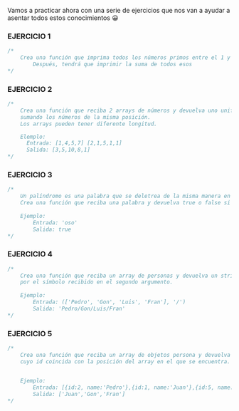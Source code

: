 Vamos a practicar ahora con una serie de ejercicios que nos van a ayudar a asentar todos estos conocimientos 😀


### EJERCICIO 1


```jsx
/*
    Crea una función que imprima todos los números primos entre el 1 y el 100.
		Después, tendrá que imprimir la suma de todos esos
*/
```
 

### EJERCICIO 2


```jsx
/*
    Crea una función que reciba 2 arrays de números y devuelva uno unificado,
    sumando los números de la misma posición.
    Los arrays pueden tener diferente longitud.

    Elemplo: 
      Entrada: [1,4,5,7] [2,1,5,1,1]
      Salida: [3,5,10,8,1]
*/
```
 

### EJERCICIO 3


```jsx
/*
    Un palíndromo es una palabra que se deletrea de la misma manera en ambos sentidos.
    Crea una función que reciba una palabra y devuelva true o false si es o no palíndromo.
    
    Ejemplo:
        Entrada: 'oso'
        Salida: true
*/
```


### EJERCICIO 4


```jsx
/*
    Crea una función que reciba un array de personas y devuelva un string con las personas separadas
    por el símbolo recibido en el segundo argumento.
    
    Ejemplo:
        Entrada: (['Pedro', 'Gon', 'Luis', 'Fran'], '/')
        Salida: 'Pedro/Gon/Luis/Fran'
*/
```

 
### EJERCICIO 5


```jsx
/*
    Crea una función que reciba un array de objetos persona y devuelva un array con el nombre de las personas
    cuyo id coincida con la posición del array en el que se encuentra.

    
    Ejemplo:
        Entrada: [{id:2, name:'Pedro'},{id:1, name:'Juan'},{id:5, name:'Luis'},{id:3, name:'Gon'},{id:4, name:'Fran'} ]
        Salida: ['Juan','Gon','Fran']
*/
```